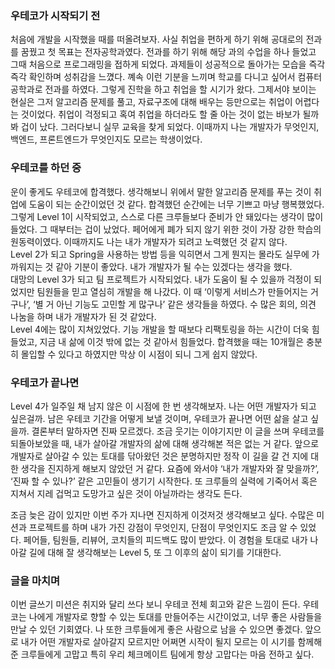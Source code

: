 ### 우테코가 시작되기 전

처음에 개발을 시작했을 때를 떠올려보자. 사실 취업을 편하게 하기 위해 공대로의 전과를 꿈꿨고 첫 목표는 전자공학과였다.
전과를 하기 위해 해당 과의 수업을 하나 들었고 그때 처음으로 프로그래밍을 접하게 되었다.
과제들이 성공적으로 돌아가는 모습을 즉각즉각 확인하며 성취감을 느꼈다. 꼐속 이런 기분을 느끼며 학교를 다니고 싶어서 컴퓨터 공학과로 전과를 하였다.
그렇게 진학을 하고 취업을 할 시기가 왔다. 그제서야 보이는 현실은 그저 알고리즘 문제를 풀고, 자료구조에 대해 배우는 등만으로는 취업이 어렵다는 것이었다.
취업이 걱정되고 혹여 취업을 하더라도 할 줄 아는 것이 없는 바보가 될까봐 겁이 났다.
그러다보니 실무 교육을 찾게 되었다. 이때까지 나는 개발자가 무엇인지, 백엔드, 프론트엔드가 무엇인지도 모르는 학생이었다.

### 우테코를 하던 중

운이 좋게도 우테코에 합격했다. 생각해보니 위에서 말한 알고리즘 문제를 푸는 것이 취업에 도움이 되는 순간이었던 것 같다.
합격했던 순간에는 너무 기쁘고 마냥 행복했었다.
그렇게 Level 1이 시작되었고, 스스로 다른 크루들보다 준비가 안 돼있다는 생각이 많이 들었다. 그 때부터는 겁이 났었다.
페어에게 폐가 되지 않기 위한 것이 가장 강한 학습의 원동력이였다.
이때까지도 나는 내가 개발자가 되려고 노력했던 것 같지 않다. <br>
Level 2가 되고 Spring을 사용하는 방법 등을 익히면서 그게 뭔지는 몰라도 실무에 가까워지는 것 같아 기분이 좋았다. 
내가 개발자가 될 수는 있겠다는 생각을 했다.<br>
대망의 Level 3가 되고 팀 프로젝트가 시작되었다. 
내가 도움이 될 수 있을까 걱정이 되었지만 팀원들을 믿고 열심히 개발을 해 나갔다.
이 때 ‘이렇게 서비스가 만들어지는 거구나’, ‘별 거 아닌 기능도 고민할 게 많구나’ 같은 생각들을 하였다.
수 많은 회의, 의견 나눔을 하며 내가 개발자가 된 것 같았다.<br>
Level 4에는 많이 지쳐있었다. 기능 개발을 할 때보다 리팩토링을 하는 시간이 더욱 힘들었고, 지금 내 삶에 이것 밖에 없는 것 같아서 힘들었다.
합격했을 때는 10개월은 충분히 몰입할 수 있다고 하였지만 막상 이 시점이 되니 그게 쉽지 않았다.

### 우테코가 끝나면

Level 4가 일주일 채 남지 않은 이 시점에 한 번 생각해보자. 나는 어떤 개발자가 되고 싶은걸까.
남은 우테코 기간을 어떻게 보낼 것이며, 우테코가 끝나면 어떤 삶을 살고 싶을까. 결론부터 말하자면 진짜 모르겠다.
조금 웃기는 이야기지만 이 글을 쓰며 우테코를 되돌아보았을 때, 내가 살아갈 개발자의 삶에 대해 생각해본 적은 없는 거 같다.
앞으로 개발자로 살아갈 수 있는 토대를 닦아왔던 것은 분명하지만 정작 이 길을 갈 건 지에 대한 생각을 진지하게 해보지 않았던 거 같다.
요즘에 와서야 ‘내가 개발자와 잘 맞을까?’, ‘진짜 할 수 있나?’ 같은 고민들이 생기기 시작한다.
또 크루들의 실력에 기죽어서 혹은 지쳐서 지레 겁먹고 도망가고 싶은 것이 아닐까라는 생각도 든다.

조금 늦은 감이 있지만 이번 주가 지나면 진지하게 이것저것 생각해보고 싶다.
수많은 미션과 프로젝트를 하며 내가 가진 강점이 무엇인지, 단점이 무엇인지도 조금 알 수 있었다.
페어들, 팀원들, 리뷰어, 코치들의 피드백도 많이 받았다.
이 경험을 토대로 내가 나아갈 길에 대해 잘 생각해보는 Level 5, 또 그 이후의 삶이 되기를 기대한다.

### 글을 마치며

이번 글쓰기 미션은 취지와 달리 쓰다 보니 우테코 전체 회고와 같은 느낌이 든다. 
우테코는 나에게 개발자로 향할 수 있는 토대를 만들어주는 시간이었고, 너무 좋은 사람들을 만날 수 있던 기회였다.
나 또한 크루들에게 좋은 사람으로 남을 수 있으면 좋겠다.
앞으로 내가 어떤 개발자로 살아갈지 모르지만 어쩌면 시작이 될지 모르는 이 시기를 함께해준 크루들에게 고맙고 특히 우리 체크메이트 팀에게 항상 고맙다는 마음 전하고 싶다.

